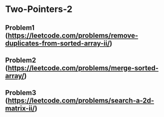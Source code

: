# Two-Pointers-2

## Problem1 (https://leetcode.com/problems/remove-duplicates-from-sorted-array-ii/)
## Problem2 (https://leetcode.com/problems/merge-sorted-array/)
## Problem3 (https://leetcode.com/problems/search-a-2d-matrix-ii/)
